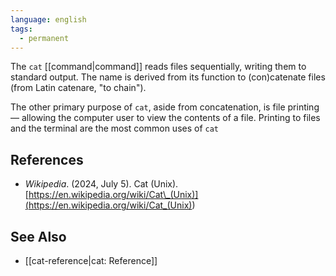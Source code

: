 ```yaml
---
language: english
tags:
  - permanent
---
```



The `cat` [[command|command]] reads files sequentially, writing them to standard output. The name is derived from its function to (con)<span class="highlight">cat</span>enate files (from Latin catenare, "to chain").

The other primary purpose of `cat`, aside from concatenation, is file printing — allowing the computer user to view the contents of a file. Printing to files and the terminal are the most common uses of `cat`

## References

- _Wikipedia_. (2024, July 5). <span class="reference-title">Cat (Unix)</span>. [https://en.wikipedia.org/wiki/Cat\_(Unix)](<https://en.wikipedia.org/wiki/Cat_(Unix)>)

## See Also

- [[cat-reference|cat: Reference]]
